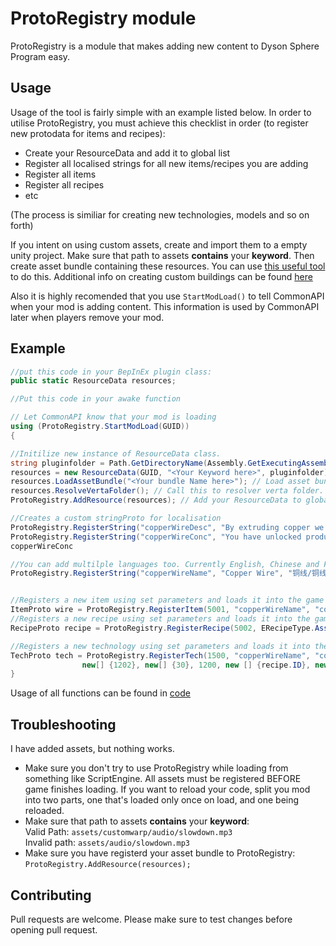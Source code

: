 # ProtoRegistry module

ProtoRegistry is a module that makes adding new content to Dyson Sphere Program easy.

## Usage

Usage of the tool is fairly simple with an example listed below. In order to utilise ProtoRegistry, you must achieve this checklist in order (to register new protodata for items and recipes):
- Create your ResourceData and add it to global list
- Register all localised strings for all new items/recipes you are adding
- Register all items 
- Register all recipes
- etc

(The process is similiar for creating new technologies, models and so on forth)

If you intent on using custom assets, create and import them to a empty unity project. Make sure that path to assets **contains** your **keyword**. Then create asset bundle containing these resources. You can use [this useful tool](https://thunderkit.thunderstore.io/package/CommonAPI/DSPEditorKit/) to do this. 
Additional info on creating custom buildings can be found [here](https://github.com/kremnev8/DSP-Mods/wiki/Creating-prefabs-to-for-machines)

Also it is highly recomended that you use `StartModLoad()` to tell CommonAPI when your mod is adding content. This information is used by CommonAPI later when players remove your mod.

## Example
```csharp
//put this code in your BepInEx plugin class:
public static ResourceData resources;

//Put this code in your awake function

// Let CommonAPI know that your mod is loading
using (ProtoRegistry.StartModLoad(GUID))
{

//Initilize new instance of ResourceData class.
string pluginfolder = Path.GetDirectoryName(Assembly.GetExecutingAssembly().Location);
resources = new ResourceData(GUID, "<Your Keyword here>", pluginfolder); // Make sure that the keyword you are using is not used by other mod authors.
resources.LoadAssetBundle("<Your bundle Name here>"); // Load asset bundle located near your assembly
resources.ResolveVertaFolder(); // Call this to resolver verta folder. You don't need to call this if you are not using .verta files 
ProtoRegistry.AddResource(resources); // Add your ResourceData to global list of resources

//Creates a custom stringProto for localisation
ProtoRegistry.RegisterString("copperWireDesc", "By extruding copper we can make a component which allows current to be carried"); 
ProtoRegistry.RegisterString("copperWireConc", "You have unlocked production of copper wire. Highly conductive materials are very useful when creating automated devices"); 
copperWireConc

//You can add multilple languages too. Currently English, Chinese and French are supported.
ProtoRegistry.RegisterString("copperWireName", "Copper Wire", "铜线/铜线", "Fil de Cuivre");


//Registers a new item using set parameters and loads it into the game
ItemProto wire = ProtoRegistry.RegisterItem(5001, "copperWireName", "copperWireDesc", "assets/example/copper_wire", 1711);
//Registers a new recipe using set parameters and loads it into the game
RecipeProto recipe = ProtoRegistry.RegisterRecipe(5002, ERecipeType.Assemble, 60, new[] { 1104 }, new[] { 2 }, new[] { wire.ID }, new[] { 1 }, "copperWireDesc"); 

//Registers a new technology using set parameters and loads it into the game
TechProto tech = ProtoRegistry.RegisterTech(1500, "copperWireName", "copperWireDesc", "copperWireConc", "assets/example/copper_wire", new[] {1},
                new[] {1202}, new[] {30}, 1200, new [] {recipe.ID}, new Vector2(9, -3));
}

```

Usage of all functions can be found in [code](https://github.com/kremnev8/CommonAPI/blob/master/CommonAPI/Systems/ProtoRegistrySystem/ProtoRegistry.cs)

## Troubleshooting
I have added assets, but nothing works.
- Make sure you don't try to use ProtoRegistry while loading from something like ScriptEngine. All assets must be registered BEFORE game finishes loading. If you want to reload your code, split you mod into two parts, one that's loaded only once on load, and one being reloaded.
- Make sure that path to assets **contains** your **keyword**: <br>
Valid Path: `assets/customwarp/audio/slowdown.mp3`<br>
Invalid path: `assets/audio/slowdown.mp3`
- Make sure you have registerd your asset bundle to ProtoRegistry: ``` ProtoRegistry.AddResource(resources); ```

## Contributing
Pull requests are welcome. Please make sure to test changes before opening pull request.
